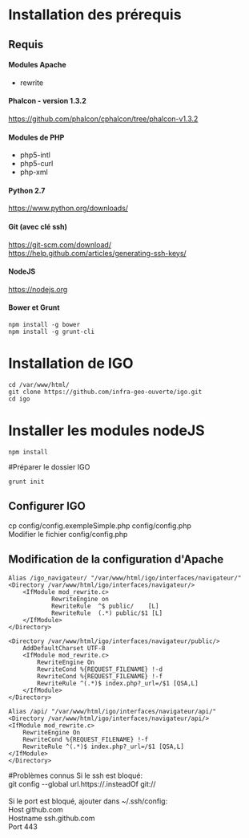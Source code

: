 # Installation des prérequis
## Requis

#### Modules Apache
- rewrite <br />  

#### Phalcon - version 1.3.2
https://github.com/phalcon/cphalcon/tree/phalcon-v1.3.2

#### Modules de PHP
- php5-intl
- php5-curl
- php-xml

#### Python 2.7
https://www.python.org/downloads/

#### Git (avec clé ssh)
https://git-scm.com/download/  
https://help.github.com/articles/generating-ssh-keys/

#### NodeJS
https://nodejs.org

#### Bower et Grunt
```
npm install -g bower
npm install -g grunt-cli
```

# Installation de IGO
```
cd /var/www/html/
git clone https://github.com/infra-geo-ouverte/igo.git  
cd igo
```

# Installer les modules nodeJS
```
npm install
```

#Préparer le dossier IGO
```
grunt init
```

## Configurer IGO  
cp config/config.exempleSimple.php config/config.php  <br />
Modifier le fichier config/config.php

## Modification de la configuration d'Apache
```
Alias /igo_navigateur/ "/var/www/html/igo/interfaces/navigateur/"
<Directory /var/www/html/igo/interfaces/navigateur/>
	<IfModule mod_rewrite.c>
	        RewriteEngine on
	        RewriteRule  ^$ public/    [L]
	        RewriteRule  (.*) public/$1 [L]
	</IfModule>
</Directory>

<Directory /var/www/html/igo/interfaces/navigateur/public/>
	AddDefaultCharset UTF-8
	<IfModule mod_rewrite.c>
	    RewriteEngine On
	    RewriteCond %{REQUEST_FILENAME} !-d
	    RewriteCond %{REQUEST_FILENAME} !-f
	    RewriteRule ^(.*)$ index.php?_url=/$1 [QSA,L]
	</IfModule>
</Directory>

Alias /api/ "/var/www/html/igo/interfaces/navigateur/api/"
<Directory /var/www/html/igo/interfaces/navigateur/api/>
<IfModule mod_rewrite.c>
    RewriteEngine On
    RewriteCond %{REQUEST_FILENAME} !-f
    RewriteRule ^(.*)$ index.php?_url=/$1 [QSA,L]
</IfModule>
</Directory>

```

#Problèmes connus
Si le ssh est bloqué: <br />
git config --global url.https://.insteadOf git:// <br />
<br />
Si le port est bloqué, ajouter dans ~/.ssh/config: <br />
Host github.com <br />
    Hostname ssh.github.com <br />
    Port 443
